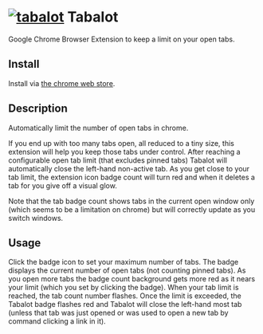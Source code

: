 # [![tabalot](https://raw.githubusercontent.com/diffsky/tabalot/master/icon-64.png)](https://github.com/diffsky/tabalot) Tabalot

Google Chrome Browser Extension to keep a limit on your open tabs.

## Install

Install via [the chrome web store](https://chrome.google.com/webstore/detail/tabalot/oakcapkgmnkhiglcimjcbobnloldlcgf?hl=en&gl=US).

## Description

Automatically limit the number of open tabs in chrome.

If you end up with too many tabs open, all reduced to a tiny size, this extension will help you keep those tabs under control. After reaching a configurable open tab limit (that excludes pinned tabs) Tabalot will automatically close the left-hand non-active tab. As you get close to your tab limit, the extension icon badge count will turn red and when it deletes a tab for you give off a visual glow.

Note that the tab badge count shows tabs in the current open window only (which seems to be a limitation on chrome) but will correctly update as you switch windows.

## Usage

Click the badge icon to set your maximum number of tabs. The badge displays the
current number of open tabs (not counting pinned tabs). As you open more tabs
the badge count background gets more red as it nears your limit (which you set
by clicking the badge). When your tab limit is reached, the tab count number flashes.
Once the limit is exceeded, the Tabalot badge flashes red and Tabalot will
close the left-hand most tab (unless that tab was just opened or was used to
open a new tab by command clicking a link in it).
